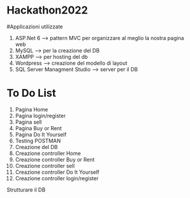 # Hackathon2022

#Applicazioni utilizzate

1) ASP.Net 6 --> pattern MVC per organizzare al meglio la nostra pagina web
2) MySQL --> per la creazione del DB
3) XAMPP --> per hosting del db
4) Wordpress --> creazione del modello di layout
5) SQL Server Managment Studio --> server per il DB

# To Do List
1) Pagina Home
2) Pagina login/register
3) Pagina sell
4) Pagina Buy or Rent
5) Pagina Do It Yourself
6) Testing POSTMAN
7) Creazione del DB
8) Creazione controller Home
9) Creazione controller Buy or Rent
10) Creazione controller sell
11) Creazione controller Do It Yourself
12) Creazione controller login/register


Strutturare il DB
